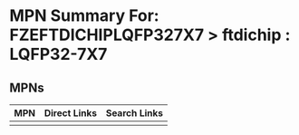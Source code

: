 



# MPN Summary For: FZEFTDICHIPLQFP327X7 > ftdichip : LQFP32-7X7

## MPNs
  

|MPN|Direct Links|Search Links|
| :--- | :--- | :--- |
||||
